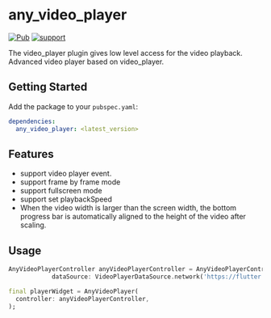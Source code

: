 # any_video_player
[![Pub](https://img.shields.io/pub/v/any_video_player.svg?style=flat-square)](https://pub.dev/packages/any_video_player)
[![support](https://img.shields.io/badge/platform-android%20|%20ios%20-blue.svg)](https://pub.dev/packages/any_video_player)

The video_player plugin gives low level access for the video playback. Advanced video player based on video_player.


## Getting Started

Add the package to your `pubspec.yaml`:

```yaml
dependencies:
  any_video_player: <latest_version>
```
## Features

* support video player event.
* support frame by frame mode
* support fullscreen mode
* support set playbackSpeed
* When the video width is larger than the screen width, the bottom progress bar is automatically aligned to the height of the video after scaling.

## Usage

```dart
AnyVideoPlayerController anyVideoPlayerController = AnyVideoPlayerController(
            dataSource: VideoPlayerDataSource.network('https://flutter.github.io/assets-for-api-docs/assets/videos/butterfly.mp4'));

final playerWidget = AnyVideoPlayer(
  controller: anyVideoPlayerController,
);
```
